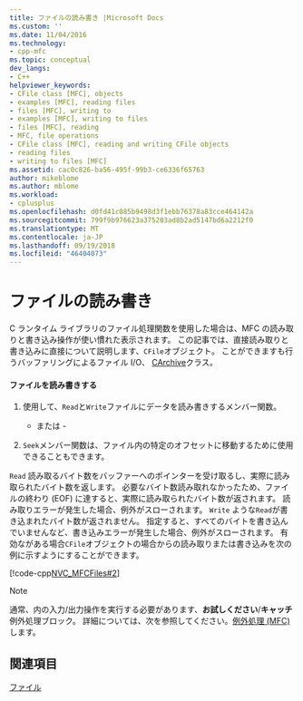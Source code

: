 ```yaml
---
title: ファイルの読み書き |Microsoft Docs
ms.custom: ''
ms.date: 11/04/2016
ms.technology:
- cpp-mfc
ms.topic: conceptual
dev_langs:
- C++
helpviewer_keywords:
- CFile class [MFC], objects
- examples [MFC], reading files
- files [MFC], writing to
- examples [MFC], writing to files
- files [MFC], reading
- MFC, file operations
- CFile class [MFC], reading and writing CFile objects
- reading files
- writing to files [MFC]
ms.assetid: cac0c826-ba56-495f-99b3-ce6336f65763
author: mikeblome
ms.author: mblome
ms.workload:
- cplusplus
ms.openlocfilehash: d0fd41c085b9498d3f1ebb76378a83cce464142a
ms.sourcegitcommit: 799f9b976623a375203ad8b2ad5147bd6a2212f0
ms.translationtype: MT
ms.contentlocale: ja-JP
ms.lasthandoff: 09/19/2018
ms.locfileid: "46404073"
---
```

# <a name="reading-and-writing-files"></a>ファイルの読み書き

C ランタイム ライブラリのファイル処理関数を使用した場合は、MFC の読み取りと書き込み操作が使い慣れた表示されます。 この記事では、直接読み取りと書き込みに直接について説明します、`CFile`オブジェクト。 ことができますも行うバッファリングによるファイル I/O、 [CArchive](../mfc/reference/carchive-class.md)クラス。

#### <a name="to-read-from-and-write-to-the-file"></a>ファイルを読み書きする

1. 使用して、`Read`と`Write`ファイルにデータを読み書きするメンバー関数。

     - または -

1. `Seek`メンバー関数は、ファイル内の特定のオフセットに移動するために使用できることもできます。

`Read` 読み取るバイト数をバッファーへのポインターを受け取るし、実際に読み取られたバイト数を返します。 必要なバイト数読み取れなかったため、ファイルの終わり (EOF) に達すると、実際に読み取られたバイト数が返されます。 読み取りエラーが発生した場合、例外がスローされます。 `Write` ような`Read`が書き込まれたバイト数が返されません。 指定すると、すべてのバイトを書き込んでいませんなど、書き込みエラーが発生した場合、例外がスローされます。 有効ながある場合`CFile`オブジェクトの場合からの読み取りまたは書き込みを次の例に示すようにすることができます。

[!code-cpp[NVC_MFCFiles#2](../atl-mfc-shared/reference/codesnippet/cpp/reading-and-writing-files_1.cpp)]

> [!NOTE]
>  通常、内の入力/出力操作を実行する必要があります、**お試しください**/**キャッチ**例外処理ブロック。 詳細については、次を参照してください。[例外処理 (MFC)](../mfc/exception-handling-in-mfc.md)します。

## <a name="see-also"></a>関連項目

[ファイル](../mfc/files-in-mfc.md)

